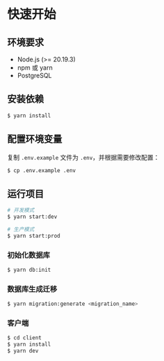 # 快速开始

## 环境要求

- Node.js (>= 20.19.3)
- npm 或 yarn
- PostgreSQL

## 安装依赖

```bash
$ yarn install
```

## 配置环境变量

复制 `.env.example` 文件为 `.env`，并根据需要修改配置：

```bash
$ cp .env.example .env
```

## 运行项目

```bash
# 开发模式
$ yarn start:dev

# 生产模式
$ yarn start:prod
```

### 初始化数据库

```bash
$ yarn db:init
```

### 数据库生成迁移

```bash
$ yarn migration:generate <migration_name>
```

### 客户端

```bash
$ cd client
$ yarn install
$ yarn dev
```
